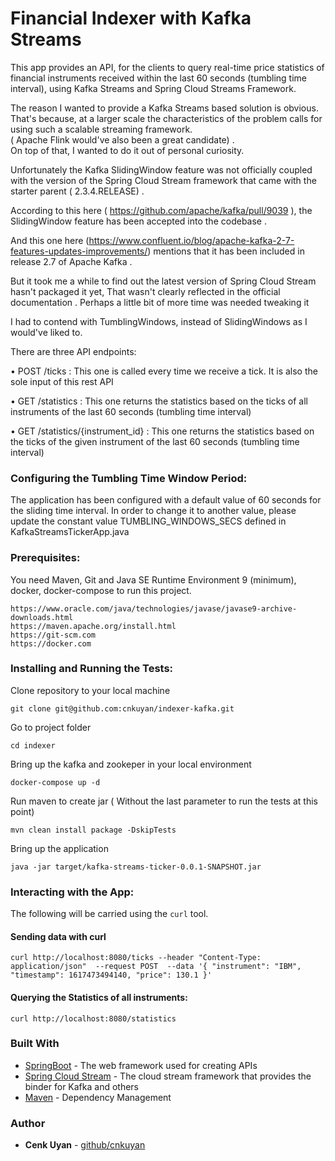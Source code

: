 # Financial Indexer with Kafka Streams

This app provides an API, for the clients to query real-time price statistics of financial instruments received within the last 60 seconds (tumbling time interval), using Kafka Streams
and Spring Cloud Streams Framework.

The reason I wanted to provide a Kafka Streams based solution is obvious. That's because, at a larger scale  the characteristics of the problem calls for using such a scalable streaming framework.  
( Apache Flink would've also been a great candidate) .  
On top of that, I wanted to do it out of personal curiosity.

Unfortunately the Kafka SlidingWindow feature was not officially coupled with the version of the Spring Cloud Stream framework that came with the 
starter parent ( 2.3.4.RELEASE) .

According to this here ( https://github.com/apache/kafka/pull/9039 ), the SlidingWindow feature has been accepted into the codebase .

And this one here  (https://www.confluent.io/blog/apache-kafka-2-7-features-updates-improvements/)  mentions that it has been included in release 2.7 of Apache Kafka .

But it took me a while to find out the latest version of Spring Cloud Stream hasn't packaged it yet,
That wasn't clearly reflected in the official documentation . Perhaps a little bit of more time was needed tweaking it
 
I had to contend with TumblingWindows, instead of SlidingWindows as I would've liked to.



There are three API endpoints:

• POST /ticks  :  This one is called every time we receive a tick. It is also the sole input of this rest API
   
• GET /statistics : This one returns the statistics based on the ticks of all instruments of the last 60 seconds (tumbling time interval)

• GET /statistics/{instrument_id} : This one returns the statistics based on the ticks of the given instrument of the last 60 seconds (tumbling time interval)


### Configuring the Tumbling Time Window Period:
 
 The application has been configured with a default value of 60 seconds for the sliding time interval.
 In order to change it to another value,  please update the constant value TUMBLING_WINDOWS_SECS defined in KafkaStreamsTickerApp.java
 

### Prerequisites:

You need Maven, Git and  Java SE Runtime Environment 9 (minimum), docker, docker-compose  to run this project. 

```
https://www.oracle.com/java/technologies/javase/javase9-archive-downloads.html
https://maven.apache.org/install.html
https://git-scm.com
https://docker.com

```

### Installing and Running the Tests:

Clone repository to your local machine

```
git clone git@github.com:cnkuyan/indexer-kafka.git
```

Go to project folder

```
cd indexer
```

Bring up the kafka and zookeper in your local environment
```
docker-compose up -d
```


Run maven to create jar ( Without the last parameter to run the tests at this point)

```
mvn clean install package -DskipTests
```

Bring up the application 
```
java -jar target/kafka-streams-ticker-0.0.1-SNAPSHOT.jar
```

### Interacting with the App:

The following will be carried using the `curl` tool.

#### Sending data with curl
```
curl http://localhost:8080/ticks --header "Content-Type: application/json"  --request POST  --data '{ "instrument": "IBM", "timestamp": 1617473494140, "price": 130.1 }'
```

#### Querying the Statistics of all instruments:
```
curl http://localhost:8080/statistics
```

### Built With

* [SpringBoot](https://projects.spring.io/spring-boot/) - The web framework used for creating APIs
* [Spring Cloud Stream](https://spring.io/projects/spring-cloud-stream/) - The cloud stream framework that provides the binder for Kafka and others
* [Maven](https://maven.apache.org/) - Dependency Management
 

### Author

* **Cenk Uyan** - [github/cnkuyan](https://github.com/cnkuyan)


